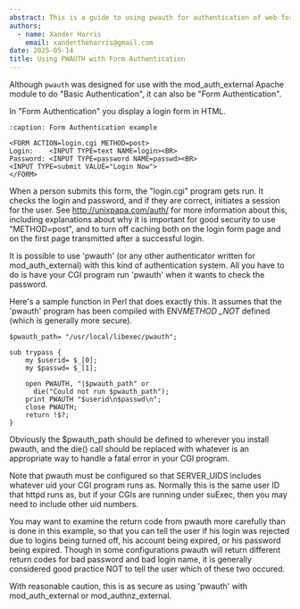 ```yaml
---
abstract: This is a guide to using pwauth for authentication of web forms.
authors:
  - name: Xander Harris
    email: xandertheharris@gmail.com
date: 2025-05-14
title: Using PWAUTH with Form Authentication
---
```


Although `pwauth` was designed for use with the mod_auth_external Apache
module to do "Basic Authentication", it can also be "Form Authentication".

In "Form Authentication" you display a login form in HTML.

```{code-block} html
:caption: Form Authentication example

<FORM ACTION=login.cgi METHOD=post>
Login:    <INPUT TYPE=text NAME=login><BR>
Password: <INPUT TYPE=password NAME=passwd><BR>
<INPUT TYPE=submit VALUE="Login Now">
</FORM>
```

When a person submits this form, the "login.cgi" program gets run. It checks
the login and password, and if they are correct, initiates a session for
the user. See <http://unixpapa.com/auth/> for more information about this,
including explanations about why it is important for good security to use
"METHOD=post", and to turn off caching both on the login form page and on
the first page transmitted after a successful login.

It is possible to use 'pwauth' (or any other authenticator written for
mod_auth_external) with this kind of authentication system. All you have
to do is have your CGI program run 'pwauth' when it wants to check the
password.

Here's a sample function in Perl that does exactly this. It assumes that
the 'pwauth' program has been compiled with ENV*METHOD \_NOT* defined (which
is generally more secure).

```{code-block} perl
$pwauth_path= "/usr/local/libexec/pwauth";

sub trypass {
    my $userid= $_[0];
    my $passwd= $_[1];

    open PWAUTH, "|$pwauth_path" or
      die("Could not run $pwauth_path");
    print PWAUTH "$userid\n$passwd\n";
    close PWAUTH;
    return !$?;
}
```

Obviously the $pwauth_path should be defined to wherever you install pwauth,
and the die() call should be replaced with whatever is an appropriate way
to handle a fatal error in your CGI program.

Note that pwauth must be configured so that SERVER_UIDS includes whatever
uid your CGI program runs as. Normally this is the same user ID that httpd
runs as, but if your CGIs are running under suExec, then you may need to
include other uid numbers.

You may want to examine the return code from pwauth more carefully than is
done in this example, so that you can tell the user if his login was rejected
due to logins being turned off, his account being expired, or his password
being expired. Though in some configurations pwauth will return different
return codes for bad password and bad login name, it is generally considered
good practice NOT to tell the user which of these two occured.

With reasonable caution, this is as secure as using 'pwauth' with
mod_auth_external or mod_authnz_external.

```{sectionauthor} Jan Wolter <jan@unixpapa.com>

```
